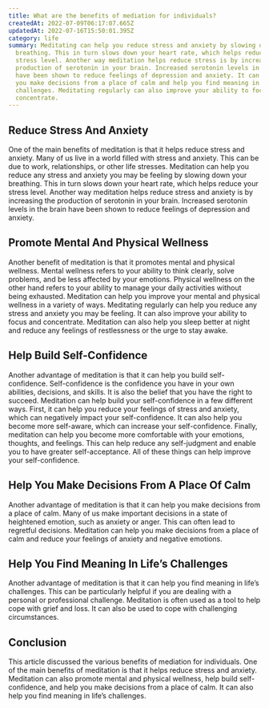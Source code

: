 ```yaml
---
title: What are the benefits of mediation for individuals?
createdAt: 2022-07-09T06:17:07.665Z
updatedAt: 2022-07-16T15:50:01.395Z
category: life
summary: Meditating can help you reduce stress and anxiety by slowing down your
  breathing. This in turn slows down your heart rate, which helps reduce your
  stress level. Another way meditation helps reduce stress is by increasing the
  production of serotonin in your brain. Increased serotonin levels in the brain
  have been shown to reduce feelings of depression and anxiety. It can also help
  you make decisions from a place of calm and help you find meaning in life’s
  challenges. Meditating regularly can also improve your ability to focus and
  concentrate.
---
```


## Reduce Stress And Anxiety

One of the main benefits of meditation is that it helps reduce stress and anxiety. Many of us live in a world filled with stress and anxiety. This can be due to work, relationships, or other life stresses. Meditation can help you reduce any stress and anxiety you may be feeling by slowing down your breathing. This in turn slows down your heart rate, which helps reduce your stress level. Another way meditation helps reduce stress and anxiety is by increasing the production of serotonin in your brain. Increased serotonin levels in the brain have been shown to reduce feelings of depression and anxiety.

## Promote Mental And Physical Wellness

Another benefit of meditation is that it promotes mental and physical wellness. Mental wellness refers to your ability to think clearly, solve problems, and be less affected by your emotions. Physical wellness on the other hand refers to your ability to manage your daily activities without being exhausted. Meditation can help you improve your mental and physical wellness in a variety of ways. Meditating regularly can help you reduce any stress and anxiety you may be feeling. It can also improve your ability to focus and concentrate. Meditation can also help you sleep better at night and reduce any feelings of restlessness or the urge to stay awake.

## Help Build Self-Confidence

Another advantage of meditation is that it can help you build self-confidence. Self-confidence is the confidence you have in your own abilities, decisions, and skills. It is also the belief that you have the right to succeed. Meditation can help build your self-confidence in a few different ways. First, it can help you reduce your feelings of stress and anxiety, which can negatively impact your self-confidence. It can also help you become more self-aware, which can increase your self-confidence. Finally, meditation can help you become more comfortable with your emotions, thoughts, and feelings. This can help reduce any self-judgment and enable you to have greater self-acceptance. All of these things can help improve your self-confidence.

## Help You Make Decisions From A Place Of Calm

Another advantage of meditation is that it can help you make decisions from a place of calm. Many of us make important decisions in a state of heightened emotion, such as anxiety or anger. This can often lead to regretful decisions. Meditation can help you make decisions from a place of calm and reduce your feelings of anxiety and negative emotions.

## Help You Find Meaning In Life’s Challenges

Another advantage of meditation is that it can help you find meaning in life’s challenges. This can be particularly helpful if you are dealing with a personal or professional challenge. Meditation is often used as a tool to help cope with grief and loss. It can also be used to cope with challenging circumstances.

## Conclusion

This article discussed the various benefits of mediation for individuals. One of the main benefits of meditation is that it helps reduce stress and anxiety. Meditation can also promote mental and physical wellness, help build self-confidence, and help you make decisions from a place of calm. It can also help you find meaning in life’s challenges.
